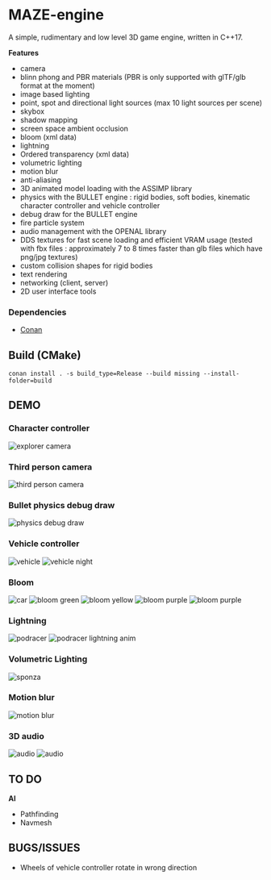 # MAZE-engine
A simple, rudimentary and low level 3D game engine, written in C++17.

**Features**
* camera
* blinn phong and PBR materials (PBR is only supported with glTF/glb format at the moment)
* image based lighting
* point, spot and directional light sources (max 10 light sources per scene)
* skybox
* shadow mapping
* screen space ambient occlusion
* bloom (xml data)
* lightning
* Ordered transparency (xml data)
* volumetric lighting
* motion blur
* anti-aliasing
* 3D animated model loading with the ASSIMP library
* physics with the BULLET engine : rigid bodies, soft bodies, kinematic character controller and vehicle controller
* debug draw for the BULLET engine
* fire particle system
* audio management with the OPENAL library
* DDS textures for fast scene loading and efficient VRAM usage (tested with fbx files : approximately 7 to 8 times faster than glb files which have png/jpg textures)
* custom collision shapes for rigid bodies
* text rendering
* networking (client, server)
* 2D user interface tools

### Dependencies
- [Conan](https://conan.io/)

## Build (CMake)
```
conan install . -s build_type=Release --build missing --install-folder=build
```


## DEMO
### Character controller
![explorer camera](engine_imgs/regular_cam.gif)
### Third person camera
![third person camera](engine_imgs/third_person.gif)
### Bullet physics debug draw
![physics debug draw](engine_imgs/btIDebugDraw.gif)
### Vehicle controller
![vehicle](engine_imgs/btRaycastVehicle.gif)
![vehicle night](engine_imgs/car.gif)
### Bloom
![car](engine_imgs/car_bloom.png)
![bloom green](engine_imgs/green_lightsaber.png)
![bloom yellow](engine_imgs/yellow_lightsaber.png)
![bloom purple](engine_imgs/purple_lightsaber.png)
![bloom purple](engine_imgs/red_lightsaber.png)
### Lightning
![podracer](engine_imgs/podracer.png)
![podracer lightning anim](engine_imgs/podracer_lightning.gif)
### Volumetric Lighting
![sponza](engine_imgs/volumetric_lighting_9.png)
### Motion blur
![motion blur](engine_imgs/motion_blur.png)
### 3D audio
![audio](engine_imgs/audio_debug.png)
![audio](engine_imgs/3D_audio_close_up.png)

## TO DO
**AI**
* Pathfinding
* Navmesh

## BUGS/ISSUES
* Wheels of vehicle controller rotate in wrong direction

